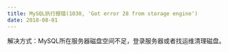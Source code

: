 ```yaml
---
title: MySQL执行报错(1030, 'Got error 28 from storage engine')
date: 2018-08-01
---
```


解决方式：MySQL所在服务器磁盘空间不足，登录服务器或者找运维清理磁盘。
